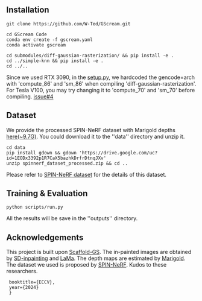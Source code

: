 
## Installation

```
git clone https://github.com/W-Ted/GScream.git

cd GScream Code
conda env create -f gscream.yaml
conda activate gscream

cd submodules/diff-gaussian-rasterization/ && pip install -e .
cd ../simple-knn && pip install -e .
cd ../..
```
Since we used RTX 3090, in the [setup.py](https://github.com/W-Ted/GScream/blob/e7cc71bf3e878d02d15b524fdb44f038eba59a2a/submodules/diff-gaussian-rasterization/setup.py#L29), we hardcoded the gencode=arch with 'compute_86' and 'sm_86' when compiling 'diff-gaussian-rasterization'. For Tesla V100, you may try changing it to 'compute_70' and 'sm_70' before compiling. [issue#4](https://github.com/W-Ted/GScream/issues/4)

## Dataset

We provide the processed SPIN-NeRF dataset with Marigold depths [here(~9.7G)](https://drive.google.com/file/d/1EODx3392p1R7CaX5bazhkDrfrDtnqJXv/view?usp=sharing). You could download it to the ''data'' directory and unzip it. 

```
cd data
pip install gdown && gdown 'https://drive.google.com/uc?id=1EODx3392p1R7CaX5bazhkDrfrDtnqJXv'
unzip spinnerf_dataset_processed.zip && cd ..
```

Please refer to [SPIN-NeRF dataset](https://drive.google.com/drive/folders/1N7D4-6IutYD40v9lfXGSVbWrd47UdJEC) for the details of this dataset.  

## Training & Evaluation

```
python scripts/run.py
```
All the results will be save in the ''outputs'' directory. 

## Acknowledgements

This project is built upon [Scaffold-GS](https://city-super.github.io/scaffold-gs). The in-painted images are obtained by [SD-inpainting](https://huggingface.co/runwayml/stable-diffusion-inpainting) and [LaMa](https://github.com/advimman/lama). The depth maps are estimated by [Marigold](https://marigoldmonodepth.github.io/). The dataset we used is proposed by [SPIN-NeRF](https://spinnerf3d.github.io/). Kudos to these researchers. 

     booktitle={ECCV},
     year={2024}
     }
```
